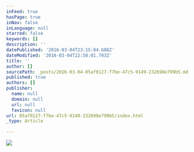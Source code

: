 ```yaml
---
inFeed: true
hasPage: true
inNav: false
inLanguage: null
starred: false
keywords: []
description: ''
datePublished: '2016-03-04T23:15:04.688Z'
dateModified: '2016-03-04T22:58:01.703Z'
title: ''
author: []
sourcePath: _posts/2016-03-04-05af0127-f7be-47c5-9149-232698e799b5.md
published: true
authors: []
publisher:
  name: null
  domain: null
  url: null
  favicon: null
url: 05af0127-f7be-47c5-9149-232698e799b5/index.html
_type: Article

---
```

![](https://s3-us-west-2.amazonaws.com/the-grid-img/p/f1b54c0ee1ab9b54bd46d6573e6e5b985b2300e3.png)
